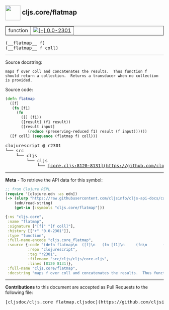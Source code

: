 ## <img width="48px" valign="middle" src="http://i.imgur.com/Hi20huC.png"> cljs.core/flatmap

 <table border="1">
<tr>

<td>function</td>
<td><a href="https://github.com/cljsinfo/cljs-api-docs/tree/0.0-2301"><img valign="middle" alt="[+] 0.0-2301" src="https://img.shields.io/badge/+-0.0--2301-lightgrey.svg"></a> </td>
</tr>
</table>

 <samp>
(__flatmap__ f)<br>
</samp>
 <samp>
(__flatmap__ f coll)<br>
</samp>

---




Source docstring:

```
maps f over coll and concatenates the results.  Thus function f
should return a collection.  Returns a transducer when no collection
is provided.
```

Source code:

```clj
(defn flatmap
  ([f]
   (fn [f1]
     (fn
       ([] (f1))
       ([result] (f1 result))
       ([result input]
          (reduce (preserving-reduced f1) result (f input))))))
  ([f coll] (sequence (flatmap f) coll)))
```

 <pre>
clojurescript @ r2301
└── src
    └── cljs
        └── cljs
            └── <ins>[core.cljs:8120-8131](https://github.com/clojure/clojurescript/blob/r2301/src/cljs/cljs/core.cljs#L8120-L8131)</ins>
</pre>


---

__Meta__ - To retrieve the API data for this symbol:

```clj
;; from Clojure REPL
(require '[clojure.edn :as edn])
(-> (slurp "https://raw.githubusercontent.com/cljsinfo/cljs-api-docs/catalog/cljs-api.edn")
    (edn/read-string)
    (get-in [:symbols "cljs.core/flatmap"]))
```

```clj
{:ns "cljs.core",
 :name "flatmap",
 :signature ["[f]" "[f coll]"],
 :history [["+" "0.0-2301"]],
 :type "function",
 :full-name-encode "cljs.core_flatmap",
 :source {:code "(defn flatmap\n  ([f]\n   (fn [f1]\n     (fn\n       ([] (f1))\n       ([result] (f1 result))\n       ([result input]\n          (reduce (preserving-reduced f1) result (f input))))))\n  ([f coll] (sequence (flatmap f) coll)))",
          :repo "clojurescript",
          :tag "r2301",
          :filename "src/cljs/cljs/core.cljs",
          :lines [8120 8131]},
 :full-name "cljs.core/flatmap",
 :docstring "maps f over coll and concatenates the results.  Thus function f\nshould return a collection.  Returns a transducer when no collection\nis provided."}

```

---

__Contributions__ to this document are accepted as Pull Requests to the following file:

 <pre>
[cljsdoc/cljs.core_flatmap.cljsdoc](https://github.com/cljsinfo/cljs-api-docs/blob/master/cljsdoc/cljs.core_flatmap.cljsdoc)
</pre>

